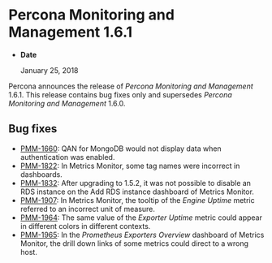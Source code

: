 # Percona Monitoring and Management 1.6.1

* **Date**

    January 25, 2018

Percona announces the release of *Percona Monitoring and Management* 1.6.1. This release contains bug fixes only and supersedes *Percona Monitoring and Management* 1.6.0.

## Bug fixes

* [PMM-1660](https://jira.percona.com/browse/PMM-1660): QAN for MongoDB would not display data when authentication was enabled.
* [PMM-1822](https://jira.percona.com/browse/PMM-1822): In Metrics Monitor, some tag names were incorrect in dashboards.
* [PMM-1832](https://jira.percona.com/browse/PMM-1832): After upgrading to 1.5.2, it was not possible to disable an RDS instance on the Add RDS instance dashboard of Metrics Monitor.
* [PMM-1907](https://jira.percona.com/browse/PMM-1907): In Metrics Monitor, the tooltip of the *Engine Uptime* metric referred to an incorrect unit of measure.
* [PMM-1964](https://jira.percona.com/browse/PMM-1964): The same value of the *Exporter Uptime* metric could appear in different colors in different contexts.
* [PMM-1965](https://jira.percona.com/browse/PMM-1965): In the *Prometheus Exporters Overview* dashboard of Metrics Monitor, the drill down links of some metrics could direct to a wrong host.
